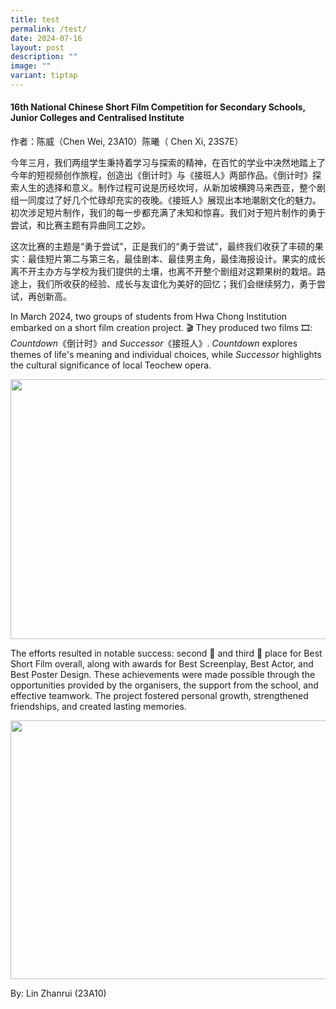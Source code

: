 ```yaml
---
title: test
permalink: /test/
date: 2024-07-16
layout: post
description: ""
image: ""
variant: tiptap
---
```

<h4><strong>16th National Chinese Short Film Competition for Secondary Schools, Junior Colleges and Centralised Institute</strong>&nbsp;</h4>
<p>作者：陈威（Chen Wei, 23A10）陈曦（ Chen Xi, 23S7E）</p>
<p>今年三月，我们两组学生秉持着学习与探索的精神，在百忙的学业中决然地踏上了今年的短视频创作旅程，创造出《倒计时》与《接班人》两部作品。《倒计时》探索人生的选择和意义。制作过程可说是历经坎坷，从新加坡横跨马来西亚，整个剧组一同度过了好几个忙碌却充实的夜晚。《接班人》展现出本地潮剧文化的魅力。初次涉足短片制作，我们的每一步都充满了未知和惊喜。我们对于短片制作的勇于尝试，和比赛主题有异曲同工之妙。</p>
<p>这次比赛的主题是“勇于尝试”，正是我们的“勇于尝试”，最终我们收获了丰硕的果实：最佳短片第二与第三名，最佳剧本、最佳男主角，最佳海报设计。果实的成长离不开主办方与学校为我们提供的土壤，也离不开整个剧组对这颗果树的栽培。路途上，我们所收获的经验、成长与友谊化为美好的回忆；我们会继续努力，勇于尝试，再创新高。</p>
<p>In March 2024, two groups of students from Hwa Chong Institution embarked
on a short film creation project. 🎬 They produced two films 🎞️: <em>Countdown</em>《倒计时》and <em>Successor</em>《接班人》. <em>Countdown</em> explores
themes of life's meaning and individual choices, while <em>Successor</em> highlights
the cultural significance of local Teochew opera.</p>
<div class="isomer-image-wrapper">
<img style="margin-left:0px;margin-top:0px;" height="416" width="624" src="https://lh7-us.googleusercontent.com/docsz/AD_4nXdVZm-ZoBXdnQK2njY36w8sK9cWHZK6HITpvTLC_x3Jywn-_TjWUO81zIj93hXqmckBO6v8XCEYN-aX90SD4sWmmj3b8k-7N9HVgtwMTpRYMC0cUkXoQzRLL_Dysb8f9AiTFJVD9fT-y6yP-xykY_zz-qWN?key=_O7lqXxIdjebmGCcIaHERg">
</div>
<p>The efforts resulted in notable success: second 🥈 and third 🥉 place
for Best Short Film overall, along with awards for Best Screenplay, Best
Actor, and Best Poster Design. These achievements were made possible through
the opportunities provided by the organisers, the support from the school,
and effective teamwork. The project fostered personal growth, strengthened
friendships, and created lasting memories.</p>
<div class="isomer-image-wrapper">
<img style="margin-left:0px;margin-top:0px;" height="414" width="623" src="https://lh7-us.googleusercontent.com/docsz/AD_4nXd5JzXTzBFdVeaMxlHiXyzNqcgoZYQP7NsVvmTaGZn8S8P9h6R2ewtt4JsY4yDmR10R0KTm6g-sFMpjajASaG8Jh9oDXzJgF2ugCXVSxnzw-Z2m-lMRf0F6ovITq6xiRRlXDHABktJHAqB1tIfxNQMgCfM?key=_O7lqXxIdjebmGCcIaHERg">
</div>
<p>By: Lin Zhanrui (23A10)</p>